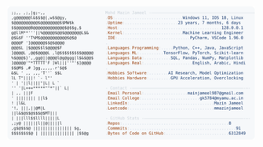 <picture>
  <source srcset="https://raw.githubusercontent.com/mmazinjameel/mmazinjameel/main/dark_mode.svg?v=1749672637" media="(prefers-color-scheme: dark)">
  <img src="https://raw.githubusercontent.com/mmazinjameel/mmazinjameel/main/light_mode.svg?v=1749672637">
</picture>
